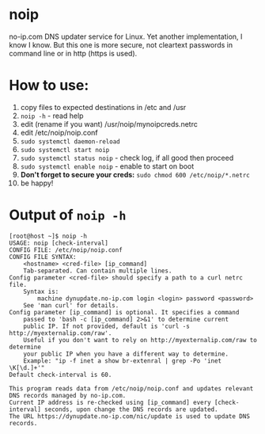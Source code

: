 # noip
no-ip.com DNS updater service for Linux. Yet another implementation, I know I know. But this one is more secure, not cleartext passwords in command line or in http (https is used).

# How to use:
1. copy files to expected destinations in /etc and /usr
2. `noip -h` - read help
3. edit (rename if you want) /usr/noip/mynoipcreds.netrc
4. edit /etc/noip/noip.conf
5. `sudo systemctl daemon-reload`
6. `sudo systemctl start noip`
7. `sudo systemctl status noip` - check log, if all good then proceed
8. `sudo systemctl enable noip` - enable to start on boot
9. **Don't forget to secure your creds:** `sudo chmod 600 /etc/noip/*.netrc`
10. be happy!

# Output of `noip -h`
```
[root@host ~]$ noip -h
USAGE: noip [check-interval]
CONFIG FILE: /etc/noip/noip.conf
CONFIG FILE SYNTAX:
    <hostname> <cred-file> [ip_command]
    Tab-separated. Can contain multiple lines.
Config parameter <cred-file> should specify a path to a curl netrc file.
    Syntax is:
        machine dynupdate.no-ip.com login <login> password <password>
    See 'man curl' for details.
Config parameter [ip_command] is optional. It specifies a command
    passed to 'bash -c [ip_command] 2>&1' to determine current
    public IP. If not provided, default is 'curl -s http://myexternalip.com/raw'.
    Useful if you don't want to rely on http://myexternalip.com/raw to determine
    your public IP when you have a different way to determine.
    Example: "ip -f inet a show br-extenral | grep -Po 'inet \K[\d.]+'"
Default check-interval is 60.

This program reads data from /etc/noip/noip.conf and updates relevant DNS records managed by no-ip.com.
Current IP address is re-checked using [ip_command] every [check-interval] seconds, upon change the DNS records are updated.
The URL https://dynupdate.no-ip.com/nic/update is used to update DNS records.
```
